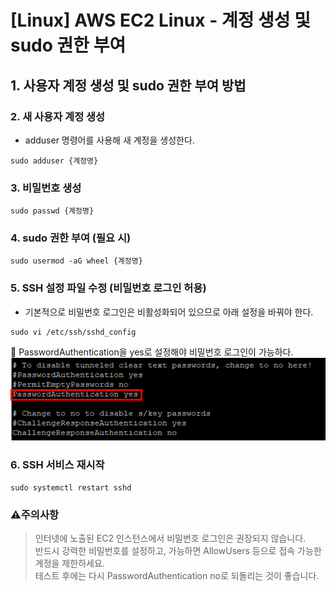 # [Linux] AWS EC2 Linux - 계정 생성 및 sudo 권한 부여

## 1. 사용자 계정 생성 및 sudo 권한 부여 방법
### 2. 새 사용자 계정 생성
- adduser 명령어를 사용해 새 계정을 생성한다.
```
sudo adduser {계정명}
```

### 3. 비밀번호 생성
```
sudo passwd {계정명}
```

### 4. sudo 권한 부여 (필요 시)
```
sudo usermod -aG wheel {계정명}
```


### 5. SSH 설정 파일 수정 (비밀번호 로그인 허용)
- 기본적으로 비밀번호 로그인은 비활성화되어 있으므로 아래 설정을 바꿔야 한다.
```
sudo vi /etc/ssh/sshd_config
```
🔁 PasswordAuthentication을 yes로 설정해야 비밀번호 로그인이 가능하다.
![](https://github.com/dididiri1/TIL/blob/main/Linux/images/02_01.png?raw=true)

### 6. SSH 서비스 재시작
```
sudo systemctl restart sshd
```

### ⚠️주의사항
> 인터넷에 노출된 EC2 인스턴스에서 비밀번호 로그인은 권장되지 않습니다.   
> 반드시 강력한 비밀번호를 설정하고, 가능하면 AllowUsers 등으로 접속 가능한 계정을 제한하세요.  
> 테스트 후에는 다시 PasswordAuthentication no로 되돌리는 것이 좋습니다.